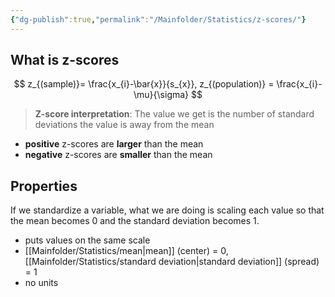 ```yaml
---
{"dg-publish":true,"permalink":"/Mainfolder/Statistics/z-scores/"}
---
```


## What is z-scores

$$
z_{(sample)}= \frac{x_{i}-\bar{x}}{s_{x}}, z_{(population)} = \frac{x_{i}-\mu}{\sigma}
$$

>**Z-score interpretation**: The value we get is the number of standard deviations the value is away from the mean

- **positive** z-scores are **larger** than the mean
- **negative** z-scores are **smaller** than the mean



## Properties
If we standardize a variable, what we are doing is scaling each value so that the mean becomes 0 and the standard deviation becomes 1.
- puts values on the same scale
- [[Mainfolder/Statistics/mean\|mean]] (center) = 0, [[Mainfolder/Statistics/standard deviation\|standard deviation]] (spread) = 1
- no units